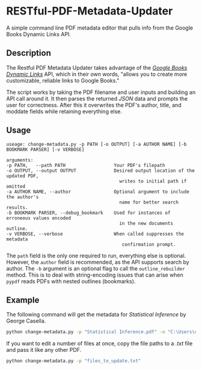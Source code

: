 # RESTful-PDF-Metadata-Updater
A simple command line PDF metadata editor that pulls info from the Google Books Dynamic Links API.

## Description

The Restful PDF Metadata Updater takes advantage of the [_Google Books Dynamic Links_](https://developers.google.com/books/docs/dynamic-links) API, which in their own words, "allows you to create more customizable, reliable links to Google Books."

The script works by taking the PDF filename and user inputs and building an API call around it. It then parses the returned _JSON_ data and prompts the user for correctness. After this it overwrites the PDF's author, title, and moddate fields while retaining everything else.

## Usage
```
useage: change-metadata.py -p PATH [-o OUTPUT] [-a AUTHOR NAME] [-b BOOKMARK PARSER] [-v VERBOSE]

arguments:
-p PATH,   --path PATH                  Your PDF's filepath
-o OUTPUT, --output OUTPUT              Desired output location of the updated PDF,
                                          writes to initial path if omitted
-a AUTHOR NAME, --author                Optional argument to include the author's
                                          name for better search results.
-b BOOKMARK PARSER, --debug_bookmark    Used for instances of erroneous values encoded
                                          in the new documents outline.
-v VERBOSE, --verbose                   When called suppresses the metadata
                                           confirmation prompt.
```

The `path` field is the only one required to run, everything else is optional. However, the `author` field is recommended, as the API supports search by author. 
The `-b` argument is an optional flag to call the `outline_rebuilder` method. This is to deal with string-encoding issues that can arise when `pypdf` reads PDFs with nested outlines (bookmarks).

## Example
The following command will get the metadata for _Statistical Inference_ by George Casella.
```sh
python change-metadata.py -p "Statistical Inference.pdf" -o "C:\Users\user\Statistical Inference.pdf" -a "George Casella"
```
If you want to edit a number of files at once, copy the file paths to a _.txt_ file and pass it like any other PDF.
```sh
python change-metadata.py -p "files_to_update.txt"
```
